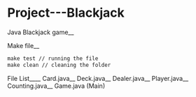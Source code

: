 # Project---Blackjack
Java Blackjack game__

Make file__
```makefile
make test // running the file
make clean // cleaning the folder
```

File List____
Card.java__
Deck.java__
Dealer.java__
Player.java__
Counting.java__
Game.java (Main)